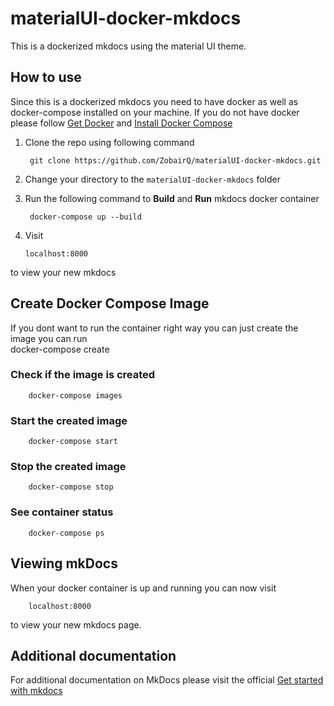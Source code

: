 # materialUI-docker-mkdocs

This is a dockerized mkdocs using the material UI theme.

## How to use

Since this is a dockerized mkdocs you need to have docker as well as docker-compose installed on your machine. If you do not have docker please follow [Get Docker](https://docs.docker.com/get-docker/) and [Install Docker Compose](https://docs.docker.com/compose/install/)
    
        
1. Clone the repo using following command
   
        git clone https://github.com/ZobairQ/materialUI-docker-mkdocs.git

2. Change your directory to the `materialUI-docker-mkdocs` folder

3. Run the following command to **Build** and **Run** mkdocs docker container

        docker-compose up --build
 
 4. Visit 
 
        localhost:8000
        
to view your new mkdocs 
## Create Docker Compose Image

If you dont want to run the container right way you can just create the image you can run     
            docker-compose create

### Check if the image is created

        docker-compose images

### Start the created image

        docker-compose start 

### Stop the created image

        docker-compose stop
### See container status

        docker-compose ps

## Viewing mkDocs

When your docker container is up and running you can now visit

        localhost:8000
to view your new mkdocs page.

## Additional documentation 

For additional documentation on MkDocs please visit the official [Get started with mkdocs](https://www.mkdocs.org/#getting-started)
